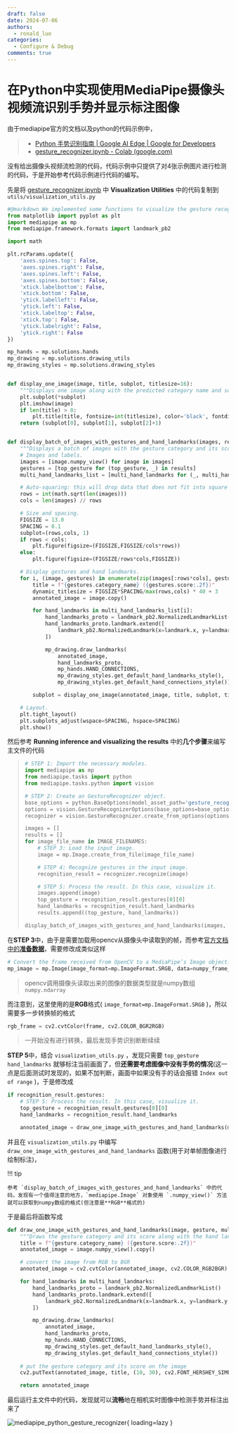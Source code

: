 ```yaml
---
draft: false
date: 2024-07-06
authors:
  - ronald_luo
categories:
  - Configure & Debug
comments: true
---
```


# 在Python中实现使用MediaPipe摄像头视频流识别手势并显示标注图像

由于mediapipe官方的文档以及python的代码示例中，

>   -   [Python 手势识别指南  | Google AI Edge  | Google for Developers](https://ai.google.dev/edge/mediapipe/solutions/vision/gesture_recognizer/python?hl=zh-cn)
>   -   [gesture_recognizer.ipynb - Colab (google.com)](https://colab.research.google.com/github/googlesamples/mediapipe/blob/main/examples/gesture_recognizer/python/gesture_recognizer.ipynb?hl=zh-cn)

没有给出摄像头视频流检测的代码，代码示例中只提供了对4张示例图片进行检测的代码，于是开始参考代码示例进行代码的编写。

<!-- more -->

先是将 [gesture_recognizer.ipynb](https://colab.research.google.com/github/googlesamples/mediapipe/blob/main/examples/gesture_recognizer/python/gesture_recognizer.ipynb?hl=zh-cn) 中 **Visualization Utilities** 中的代码复制到 `utils/visualization_utils.py`

```python title="utils/visualization_utils.py" linenums="1" hl_lines="6"
#@markdown We implemented some functions to visualize the gesture recognition results. <br/> Run the following cell to activate the functions.
from matplotlib import pyplot as plt
import mediapipe as mp
from mediapipe.framework.formats import landmark_pb2

import math

plt.rcParams.update({
    'axes.spines.top': False,
    'axes.spines.right': False,
    'axes.spines.left': False,
    'axes.spines.bottom': False,
    'xtick.labelbottom': False,
    'xtick.bottom': False,
    'ytick.labelleft': False,
    'ytick.left': False,
    'xtick.labeltop': False,
    'xtick.top': False,
    'ytick.labelright': False,
    'ytick.right': False
})

mp_hands = mp.solutions.hands
mp_drawing = mp.solutions.drawing_utils
mp_drawing_styles = mp.solutions.drawing_styles


def display_one_image(image, title, subplot, titlesize=16):
    """Displays one image along with the predicted category name and score."""
    plt.subplot(*subplot)
    plt.imshow(image)
    if len(title) > 0:
        plt.title(title, fontsize=int(titlesize), color='black', fontdict={'verticalalignment':'center'}, pad=int(titlesize/1.5))
    return (subplot[0], subplot[1], subplot[2]+1)


def display_batch_of_images_with_gestures_and_hand_landmarks(images, results):
    """Displays a batch of images with the gesture category and its score along with the hand landmarks."""
    # Images and labels.
    images = [image.numpy_view() for image in images]
    gestures = [top_gesture for (top_gesture, _) in results]
    multi_hand_landmarks_list = [multi_hand_landmarks for (_, multi_hand_landmarks) in results]

    # Auto-squaring: this will drop data that does not fit into square or square-ish rectangle.
    rows = int(math.sqrt(len(images)))
    cols = len(images) // rows

    # Size and spacing.
    FIGSIZE = 13.0
    SPACING = 0.1
    subplot=(rows,cols, 1)
    if rows < cols:
        plt.figure(figsize=(FIGSIZE,FIGSIZE/cols*rows))
    else:
        plt.figure(figsize=(FIGSIZE/rows*cols,FIGSIZE))

    # Display gestures and hand landmarks.
    for i, (image, gestures) in enumerate(zip(images[:rows*cols], gestures[:rows*cols])):
        title = f"{gestures.category_name} ({gestures.score:.2f})"
        dynamic_titlesize = FIGSIZE*SPACING/max(rows,cols) * 40 + 3
        annotated_image = image.copy()

        for hand_landmarks in multi_hand_landmarks_list[i]:
            hand_landmarks_proto = landmark_pb2.NormalizedLandmarkList()
            hand_landmarks_proto.landmark.extend([
                landmark_pb2.NormalizedLandmark(x=landmark.x, y=landmark.y, z=landmark.z) for landmark in hand_landmarks
            ])

            mp_drawing.draw_landmarks(
                annotated_image,
                hand_landmarks_proto,
                mp_hands.HAND_CONNECTIONS,
                mp_drawing_styles.get_default_hand_landmarks_style(),
                mp_drawing_styles.get_default_hand_connections_style())

        subplot = display_one_image(annotated_image, title, subplot, titlesize=dynamic_titlesize)

    # Layout.
    plt.tight_layout()
    plt.subplots_adjust(wspace=SPACING, hspace=SPACING)
    plt.show()
```

然后参考 **Running inference and visualizing the results** 中的**几个步骤**来编写主文件的代码

>   ```python linenums="1"
>   # STEP 1: Import the necessary modules.
>   import mediapipe as mp
>   from mediapipe.tasks import python
>   from mediapipe.tasks.python import vision
>   
>   # STEP 2: Create an GestureRecognizer object.
>   base_options = python.BaseOptions(model_asset_path='gesture_recognizer.task')
>   options = vision.GestureRecognizerOptions(base_options=base_options)
>   recognizer = vision.GestureRecognizer.create_from_options(options)
>   
>   images = []
>   results = []
>   for image_file_name in IMAGE_FILENAMES:
>       # STEP 3: Load the input image.
>       image = mp.Image.create_from_file(image_file_name)
>   
>       # STEP 4: Recognize gestures in the input image.
>       recognition_result = recognizer.recognize(image)
>   
>       # STEP 5: Process the result. In this case, visualize it.
>       images.append(image)
>       top_gesture = recognition_result.gestures[0][0]
>       hand_landmarks = recognition_result.hand_landmarks
>       results.append((top_gesture, hand_landmarks))
>   
>   display_batch_of_images_with_gestures_and_hand_landmarks(images, results)
>   ```

在**STEP 3**中，由于是需要加载用opencv从摄像头中读取到的帧，而参考[官方文档中的**准备数据**](https://ai.google.dev/edge/mediapipe/solutions/vision/gesture_recognizer/python?hl=zh-cn#prepare_data)，需要修改成类似这样

```python
# Convert the frame received from OpenCV to a MediaPipe’s Image object.
mp_image = mp.Image(image_format=mp.ImageFormat.SRGB, data=numpy_frame_from_opencv)
```

>   opencv调用摄像头读取出来的图像的数据类型就是numpy数组 `numpy.ndarray`

而注意到，这里使用的是**RGB**格式( `image_format=mp.ImageFormat.SRGB` )，所以需要多一步转换帧的格式

```python
rgb_frame = cv2.cvtColor(frame, cv2.COLOR_BGR2RGB)
```

>   一开始没有进行转换，最后发现手势识别断断续续

**STEP 5**中，结合 `visualization_utils.py` ，发现只需要 `top_gesture` `hand_landmarks` 就够标注当前画面了，但**还需要考虑图像中没有手势的情况**(这一点是后面测试时发现的，如果不加判断，画面中如果没有手的话会报错 `Index out of range` )，于是修改成

```python
if recognition_result.gestures:
    # STEP 5: Process the result. In this case, visualize it.
    top_gesture = recognition_result.gestures[0][0]
    hand_landmarks = recognition_result.hand_landmarks

    annotated_image = draw_one_image_with_gestures_and_hand_landmarks(mp_image, top_gesture, hand_landmarks)
```

并且在 `visualization_utils.py` 中编写 `draw_one_image_with_gestures_and_hand_landmarks` 函数(用于对单帧图像进行绘制标注)，

!!! tip

    参考 `display_batch_of_images_with_gestures_and_hand_landmarks` 中的代码，发现有一个值得注意的地方，`mediapipe.Image` 对象使用 `.numpy_view()` 方法就可以获取到numpy数组的格式(但注意是**RGB**格式的)

于是最后将函数写成

```python title="utils/visualization_utils.py" linenums="85"
def draw_one_image_with_gestures_and_hand_landmarks(image, gesture, multi_hand_landmarks):
    """Draws the gesture category and its score along with the hand landmarks on the image."""
    title = f"{gesture.category_name} ({gesture.score:.2f})"
    annotated_image = image.numpy_view().copy()

    # convert the image from RGB to BGR
    annotated_image = cv2.cvtColor(annotated_image, cv2.COLOR_RGB2BGR)

    for hand_landmarks in multi_hand_landmarks:
        hand_landmarks_proto = landmark_pb2.NormalizedLandmarkList()
        hand_landmarks_proto.landmark.extend([
            landmark_pb2.NormalizedLandmark(x=landmark.x, y=landmark.y, z=landmark.z) for landmark in hand_landmarks
        ])

        mp_drawing.draw_landmarks(
            annotated_image,
            hand_landmarks_proto,
            mp_hands.HAND_CONNECTIONS,
            mp_drawing_styles.get_default_hand_landmarks_style(),
            mp_drawing_styles.get_default_hand_connections_style())
        
    # put the gesture category and its score on the image
    cv2.putText(annotated_image, title, (10, 30), cv2.FONT_HERSHEY_SIMPLEX, 1, (0, 0, 255), 2, cv2.LINE_AA)

    return annotated_image
```

最后运行主文件中的代码，发现就可以**流畅**地在相机实时图像中检测手势并标注出来了

![mediapipe_python_gesture_recognizer](../images/mediapipe_python_gesture_recognizer.png){ loading=lazy }